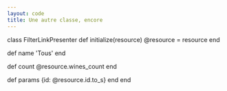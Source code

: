 ```yaml
---
layout: code
title: Une autre classe, encore
---
```


class FilterLinkPresenter
  def initialize(resource)
    @resource = resource
  end
  
  def name
    'Tous'
  end

  def count
    @resource.wines_count
  end
  
  def params
    {id: @resource.id.to_s}
  end
end